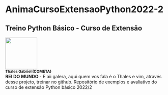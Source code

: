 # AnimaCursoExtensaoPython2022-2

## Treino Python Básico - Curso de Extensão 
<tr>
<a href="https://github.com/thalesgfelix"><img src="https://avatars.githubusercontent.com/u/90735076?s=400&u=61057541b0015aa3c793d7c069540724c23b73d0&v=4" width="100px;" alt=""/><br /><sub><b>Thales Gabriel (COMETA) </b></sub></a><br /> <b>REI DO MUNDO </b>


<table>
<tr>- E aii galera, aqui quem vos fala é o Thales e vim, através desse projeto, treinar no github.
Repositório de exemplos e avaliativo do curso de extensão Python básico 2022/2
